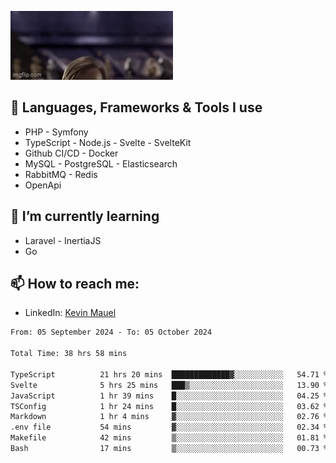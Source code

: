 ![Hello there!](banner.gif)

## 🤖 Languages, Frameworks & Tools I use
- PHP - Symfony
- TypeScript - Node.js - Svelte - SvelteKit
- Github CI/CD - Docker
- MySQL - PostgreSQL - Elasticsearch
- RabbitMQ - Redis
- OpenApi 

## 🌱 I’m currently learning
- Laravel - InertiaJS
- Go

## 📫 How to reach me:
- LinkedIn: [Kevin Mauel](https://www.linkedin.com/in/kevin-mauel/)

<!--START_SECTION:waka-->

```txt
From: 05 September 2024 - To: 05 October 2024

Total Time: 38 hrs 58 mins

TypeScript          21 hrs 20 mins  █████████████▓░░░░░░░░░░░   54.71 %
Svelte              5 hrs 25 mins   ███▒░░░░░░░░░░░░░░░░░░░░░   13.90 %
JavaScript          1 hr 39 mins    █░░░░░░░░░░░░░░░░░░░░░░░░   04.25 %
TSConfig            1 hr 24 mins    █░░░░░░░░░░░░░░░░░░░░░░░░   03.62 %
Markdown            1 hr 4 mins     ▓░░░░░░░░░░░░░░░░░░░░░░░░   02.76 %
.env file           54 mins         ▓░░░░░░░░░░░░░░░░░░░░░░░░   02.34 %
Makefile            42 mins         ▒░░░░░░░░░░░░░░░░░░░░░░░░   01.81 %
Bash                17 mins         ▒░░░░░░░░░░░░░░░░░░░░░░░░   00.73 %
```

<!--END_SECTION:waka-->
